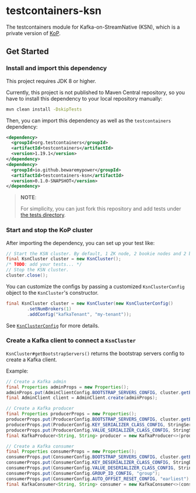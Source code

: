 # testcontainers-ksn

The testcontainers module for Kafka-on-StreamNative (KSN), which is a private version of [KoP](https://github.com/streamnative/kop).

## Get Started

### Install and import this dependency

This project requires JDK 8 or higher.

Currently, this project is not published to Maven Central repository, so you have to install this dependency to your local repository manually:

```bash
mvn clean install -DskipTests
```

Then, you can import this dependency as well as the `testcontainers` dependency:

```xml
<dependency>
  <groupId>org.testcontainers</groupId>
  <artifactId>testcontainers</artifactId>
  <version>1.19.1</version>
</dependency>
<dependency>
  <groupId>io.github.bewaremypower</groupId>
  <artifactId>testcontainers-ksn</artifactId>
  <version>0.1.0-SNAPSHOT</version>
</dependency>
```

> **NOTE**:
>
> For simplicity, you can just fork this repository and add tests under [the tests directory](./src/test/java/io/github/bewaremypower).

### Start and stop the KoP cluster

After importing the dependency, you can set up your test like:

```java
// Start the KSN cluster. By default, 1 ZK node, 2 bookie nodes and 2 broker nodes will be deployed.
final KsnCluster cluster = new KsnCluster();
/* TODO: add your tests... */
// Stop the KSN cluster.
cluster.close();
```

You can customize the configs by passing a customized `KsnClusterConfig` object to the `KsnCluster`'s constructor.

```java
final KsnCluster cluster = new KsnCluster(new KsnClusterConfig()
        .setNumBrokers(1)
        .addConfig("kafkaTenant", "my-tenant"));
```

See [`KsnClusterConfig`](./src/main/java/io/github/bewaremypower/testcontainers/KsnClusterConfig.java) for more details.

### Create a Kafka client to connect a `KsnCluster`

`KsnCluster#getBootstrapServers()` returns the bootstrap servers config to create a Kafka client.

Example:

```java
// Create a Kafka admin
final Properties adminProps = new Properties();
adminProps.put(AdminClientConfig.BOOTSTRAP_SERVERS_CONFIG, cluster.getBootstrapServers());
final AdminClient client = AdminClient.create(adminProps);

// Create a Kafka producer
final Properties producerProps = new Properties();
producerProps.put(ProducerConfig.BOOTSTRAP_SERVERS_CONFIG, cluster.getBootstrapServers());
producerProps.put(ProducerConfig.KEY_SERIALIZER_CLASS_CONFIG, StringSerializer.class);
producerProps.put(ProducerConfig.VALUE_SERIALIZER_CLASS_CONFIG, StringSerializer.class);
final KafkaProducer<String, String> producer = new KafkaProducer<>(producerProps);

// Create a Kafka consumer
final Properties consumerProps = new Properties();
consumerProps.put(ConsumerConfig.BOOTSTRAP_SERVERS_CONFIG, cluster.getBootstrapServers());
consumerProps.put(ConsumerConfig.KEY_DESERIALIZER_CLASS_CONFIG, StringDeserializer.class);
consumerProps.put(ConsumerConfig.VALUE_DESERIALIZER_CLASS_CONFIG, StringDeserializer.class);
consumerProps.put(ConsumerConfig.GROUP_ID_CONFIG, "group");
consumerProps.put(ConsumerConfig.AUTO_OFFSET_RESET_CONFIG, "earliest");
final KafkaConsumer<String, String> consumer = new KafkaConsumer<>(consumerProps);
```
